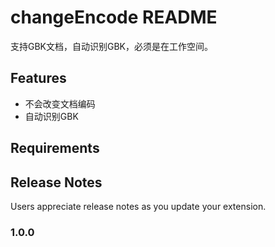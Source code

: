# changeEncode README

支持GBK文档，自动识别GBK，必须是在工作空间。

## Features

- 不会改变文档编码
- 自动识别GBK


## Requirements



## Release Notes

Users appreciate release notes as you update your extension.

### 1.0.0

